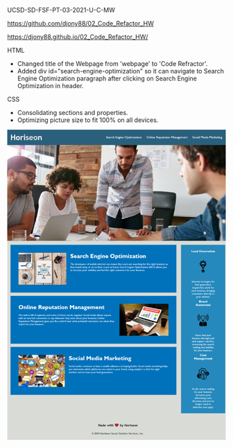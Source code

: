 UCSD-SD-FSF-PT-03-2021-U-C-MW

https://github.com/djony88/02_Code_Refactor_HW

https://djony88.github.io/02_Code_Refactor_HW/


HTML
* Changed title of the Webpage from 'webpage' to 'Code Refractor'.
* Added div id="search-engine-optimization" so it can navigate to Search Engine Optimization paragraph
  after clicking on Search Engine Optimization in header.

CSS
* Consolidating sections and properties.
* Optimizing  picture size to fit 100% on all devices.

![Webpage preview](./assets/images/preview.png)
